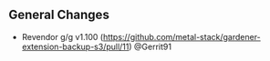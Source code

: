 ## General Changes
* Revendor g/g v1.100 (https://github.com/metal-stack/gardener-extension-backup-s3/pull/11) @Gerrit91 
